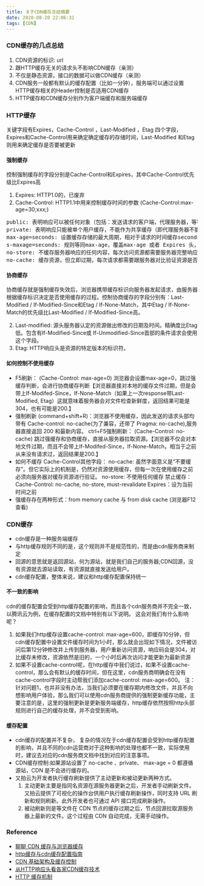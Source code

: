 ```yaml
---
title: 关于CDN缓存总结摘要
date: 2020-08-20 22:06:31
tags: [CDN]
---
```


### CDN缓存的几点总结
1. CDN资源的标识: url
2. 跟HTTP缓存无关的请求头不影响CDN缓存（亲测）
3. 不仅是静态资源，接口的数据可以做CDN缓存（亲测）
4. CDN服务一般都有默认的缓存配置（比如一分钟），服务端可以通过设置HTTP缓存相关的Header控制是否适用CDN缓存
5. HTTP缓存和CDN缓存分别作为客户端缓存和服务端缓存

### HTTP缓存

关键字段有Expires，Cache-Control ，Last-Modified ，Etag 四个字段，Expires和Cache-Control用来确定确定缓存的存储时间，Last-Modified 和Etag则用来确定缓存是否要被更新

#### 强制缓存
控制强制缓存的字段分别是Cache-Control和Expires，其中Cache-Control优先级比Expires高

1. Expires: HTTP1.0的，已废弃
2. Cache-Control: HTTP1.1中用来控制缓存时间的参数 (Cache-Control:max-age=30;xxx;)
<pre>
public: 表明响应可以被任何对象（包括：发送请求的客户端，代理服务器，等等）缓存。
private: 表明响应只能被单个用户缓存，不能作为共享缓存（即代理服务器不能缓存它）。
max-age=seconds: 设置缓存存储的最大周期，相对于请求的时间缓存seconds秒，在此时间内，访问资源直接读取本地缓存，不向服务器发出请求。（与expires同时出现时，max-age优先级更高）
s-maxage=seconds: 规则等同max-age，覆盖max-age 或者 Expires 头，但是仅适用于共享缓存(比如各个代理)，并且私有缓存中它被忽略。（与expires或max-age同时出现时，s-maxage优先级更高）
no-store: 不缓存服务器响应的任何内容，每次访问资源都需要服务器完整响应
no-cache: 缓存资源，但立即过期，每次请求都需要跟服务器对比验证资源是否被修改。（等同于max-age=0）
</pre>

#### 协商缓存
协商缓存就是强制缓存失效后，浏览器携带缓存标识向服务器发起请求，由服务器根据缓存标识决定是否使用缓存的过程。控制协商缓存的字段分别有：Last-Modified / If-Modified-Since和Etag / If-None-Match，其中Etag / If-None-Match的优先级比Last-Modified / If-Modified-Since高。

2. Last-modified: 源头服务器认定的资源做出修改的日期及时间。精确度比Etag低。包含有If-Modified-Since或 If-Unmodified-Since首部的条件请求会使用这个字段。
2. Etag: HTTP响应头是资源的特定版本的标识符。

#### 如何控制不使用缓存
+ F5刷新：
(Cache-Control: max-age=0)
浏览器会设置max-age=0，跳过强缓存判断，会进行协商缓存判断【浏览器直接对本地的缓存文件过期，但是会带上If-Modifed-Since，If-None-Match（如果上一次response带Last-Modified, Etag）这就意味着服务器会对文件检查新鲜度，返回结果可能是304，也有可能是200.】
+ 强制刷新 (command+shift+R)：浏览器不使用缓存，因此发送的请求头部均带有 Cache-control: no-cache(为了兼容，还带了 Pragma: no-cache),服务器直接返回 200 和最新内容。
ctrl+F5强制刷新：
(Cache-Control: no-cache)
跳过强缓存和协商缓存，直接从服务器拉取资源。【浏览器不仅会对本地文件过期，而且不会带上If-Modifed-Since，If-None-Match，相当于之前从来没有请求过，返回结果是200.】
+ 如何不缓存
Cache-Control其他字段：
no-cache: 虽然字面意义是“不要缓存”。但它实际上的机制是，仍然对资源使用缓存，但每一次在使用缓存之前必须向服务器对缓存资源进行验证。
no-store: 不使用任何缓存
禁止缓存：
Cache-Control: no-cache, no-store, must-revalidate
Expires：设为当前时间之前
+ 强缓存存在两种形式：from memory cache 与 from disk cache (浏览器F12查看)

### CDN缓存

+ cdn缓存是一种服务端缓存
+ 与http缓存规则不同的是，这个规则并不是规范性的，而是由cdn服务商来制定
+ 回源的意思就是返回源站，何为源站，就是我们自己的服务器;CDN回源，没有资源就去源站读取，有资源就直接发送给用户。
+ cdn缓存配置，整体来说，建议和http缓存配置保持统一

#### 不一致的影响
cdn的缓存配置会受到http缓存配置的影响，而且各个cdn服务商并不完全一致，以腾讯云为例，在缓存配置的文档中特别有以下说明。
这会对我们有什么影响呢？
1. 如果我们http缓存设置cache-control: max-age=600，即缓存10分钟，但cdn缓存配置中设置文件缓存时间为1小时，那么就会出现如下情况，文件被访问后第12分钟修改并上传到服务器，用户重新访问资源，响应码会是304，对比缓存未修改，资源依然是旧的，一个小时后再次访问才能更新为最新资源
2. 如果不设置cache-control呢，在http缓存中我们说过，如果不设置cache-control，那么会有默认的缓存时间，但在这里，cdn服务商明确会在没有cache-control字段时主动帮我们添加cache-control: max-age=600。
注：针对问题1，也并非没有办法，当我们必须要在缓存期内修改文件，并且不向想影响用户体验，那么我们可以使用cdn服务商提供的强制更新缓存功能，主要注意的是，这里的强制更新是更新服务端缓存，http缓存依然按照http头部规则进行自己的缓存处理，并不会受到影响。

#### 缓存配置
+ cdn缓存的配置并不复杂， 复杂的情况在于cdn缓存配置会受到http缓存配置的影响，并且不同的cdn运营商对于这种影响的处理也都不一致，实际使用时，建议去对应的cdn服务商文档中找到对应的注意事项。
+ CDN缓存控制:如果源站设置了 no-cache 、private、 max-age = 0 都遵循源站，CDN 是不会进行缓存的。
+ 又拍云为开发者执行缓存刷新提供了主动更新和被动更新两种方式。
	1. 主动更新主要是指同名资源在源服务器更新之后，开发者手动刷新文件。又拍云提供了可视化的操作台供用户执行缓存刷新操作，同时支持 URL 刷新和规则刷新。此外开发者也可通过 API 接口完成刷新操作。
	2. 被动刷新则是等文件在 CDN 节点的缓存过期之后，节点回源拉取源服务器上最新的文件。这个过程由 CDN 自动完成，无需手动操作。

### Reference

+ [聊聊 CDN 缓存与浏览器缓存](https://www.jianshu.com/p/baf12d367fe7)
+ [http缓存与cdn缓存配置指南](https://blog.csdn.net/weixin_34043301/article/details/87964291)
+ [CDN 基础架构及缓存控制](https://zhuanlan.zhihu.com/p/83486624)
+ [从HTTP响应头看各家CDN缓存技术](https://segmentfault.com/a/1190000006673084)
+ [HTTP 缓存机制](https://zhuanlan.zhihu.com/p/58685072)